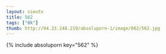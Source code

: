 ```yaml
--- 
layout: sieutv
title: 562
tags: ["0k"]
thumb: http://94.23.248.219/absoluporn-1/image/002/562.jpg
---
```

{% include absoluporn key="562" %} 
